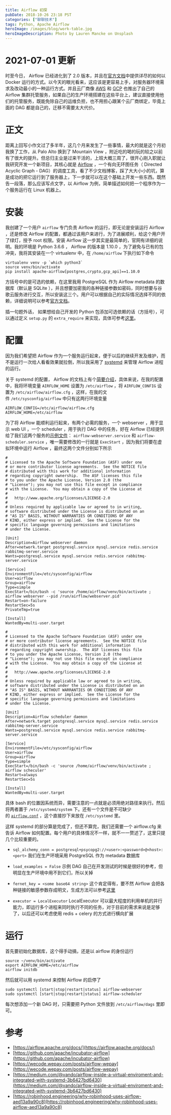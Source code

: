 ```yaml
---
title: Airflow 初探
pubDate: 2018-10-26 23:18 PST
categories: ["聊聊技术"]
tags: Python, Apache Airflow
heroImage: /images/blog/work-table.jpg
heroImageDescription: Photo by Lauren Mancke on Unsplash
---
```


# 2021-07-01 更新

时至今日， Airflow 已经进化到了 2.0 版本，并且在[官方文档](https://airflow.apache.org/docs/apache-airflow/stable/start/docker.html)中提供详尽的如何以 Docker 运行的方式。以今天的眼光看来，这应该是更容易上手，对服务器环境需求及改动最小的一种运行方式。并且云厂商像 [AWS](https://aws.amazon.com/cn/managed-workflows-for-apache-airflow/) 和 [GCP](https://cloud.google.com/composer/) 也推出了自己的 Airflow 集群托管服务，如果自己的生产环境搭建在这些平台上，建议直接使用他们的托管服务，既能免除自己的运维负担，也不用担心跟某个云厂商绑定，毕竟上面的 DAG 都是自己的，迁移不需要太大代价。

# 正文

距离上回写小作文过了多半年，这几个月来发生了一些事情，最大的就是这个月初我换了工作，从 Palo Alto 换到了 Mountain View ，附近吃的喝的玩的较之以前有了很大的提升。但总归主业是过来干活的，上班大概三周了，很开心刚入职就让我研究开发一个新项目，其核心就是 [Airflow](https://airflow.apache.org/) ，一个有向无环图任务（ Directed Acyclic Graph - DAG）的调度工具，看了不少文档博客，踩了大大小小的坑，算是成功的把它运行到了服务器上，下一步就可以在这个基础上开发一些东西。既然告一段落，那么应该写点文字，以 Airflow 为例，简单描述如何把一个程序作为一个服务运行在 Linux 机器上。

# 安装

我创建了一个用户 `airflow` 专门负责 Airflow 的运行，即无论是安装运行 Airflow ，还是修改 Airflow 的配置，都通过该用户来进行，为了进展顺利，给这个用户开了绿灯，授予 root 权限。安装 Airflow 这一步其实是最简单的，官网有详细的说明。我的环境是 Python 3.6.6 ， Airflow 的版本是 1.10.0 ，为了避免与已有的包冲突，我将其安装在一个 virtualenv 中，在 `/home/airflow` 下执行如下命令

```shell
virtualenv venv -p `which python3`
source venv/bin/activate
pip install apache-airflow[postgres,crypto,gcp_api]==1.10.0
```

方括号中的是可选的依赖，在这里我用 PostgreSQL 作为 Airflow metadata 的数据库（默认是 SQLite ），并且想要加密我的各种链接参数如密码，同时想要与谷歌云服务进行交互，所以安装这三个。用户可以根据自己的实际情况选择不同的依赖，详细说明可以参考[官方文档](https://airflow.apache.org/installation.html#extra-packages)。

插一句题外话， 如果想给自己开发的 Python 包添加可选依赖的话（方括号），可以通过定义 `setup.py` 的 `extra_require` 来实现，具体可参考[这里](https://setuptools.readthedocs.io/en/latest/setuptools.html#declaring-extras-optional-features-with-their-own-dependencies)。

# 配置

因为我们希望把 Airflow 作为一个服务运行起来，便于以后的继续开发及维护，而不是运行一次给人看看效果就拉倒，所以我采用了 [systemd](https://en.wikipedia.org/wiki/Systemd) 来管理 Airflow 进程的运行。

关于 systemd 的配置， Airflow 的文档上有个[简要介绍](https://airflow.apache.org/docs/apache-airflow/stable/howto/run-with-systemd.html)，具体来说，在我的配置中，我将环境变量 `AIRFLOW_HOME` 设置为 `/etc/airflow` ，将 `AIRFLOW_CONFIG` 设置为 `/etc/airflow/airflow.cfg` ，这样，在我的文件 `/etc/sysconfig/airflow` 中只有这两行环境变量

```
AIRFLOW_CONFIG=/etc/airflow/airflow.cfg
AIRFLOW_HOME=/etc/airflow
```

为了将 Airflow 能顺利运行起来，有两个必需的服务，一个 webserver ，用于显示 web UI ，一个 scheduler ，用于执行 DAG 中的任务，好在 Airflow 已经提供给了我们这两个服务的[示例文件](https://github.com/apache/incubator-airflow/tree/master/scripts/systemd)： `airflow-webserver.service` 和 `airflow-scheduler.service` ，唯一需要修改的一行就是 `ExecStart` ，因为我们将要在虚拟环境中运行 Airflow ，最终这两个文件分别如下所示

```
#
# Licensed to the Apache Software Foundation (ASF) under one
# or more contributor license agreements.  See the NOTICE file
# distributed with this work for additional information
# regarding copyright ownership.  The ASF licenses this file
# to you under the Apache License, Version 2.0 (the
# "License"); you may not use this file except in compliance
# with the License.  You may obtain a copy of the License at
#
#   http://www.apache.org/licenses/LICENSE-2.0
#
# Unless required by applicable law or agreed to in writing,
# software distributed under the License is distributed on an
# "AS IS" BASIS, WITHOUT WARRANTIES OR CONDITIONS OF ANY
# KIND, either express or implied.  See the License for the
# specific language governing permissions and limitations
# under the License.

[Unit]
Description=Airflow webserver daemon
After=network.target postgresql.service mysql.service redis.service rabbitmq-server.service
Wants=postgresql.service mysql.service redis.service rabbitmq-server.service

[Service]
EnvironmentFile=/etc/sysconfig/airflow
User=airflow
Group=airflow
Type=simple
ExecStart=/bin/bash -c 'source /home/airflow/venv/bin/activate ; airflow webserver --pid /run/airflow/webserver.pid'
Restart=on-failure
RestartSec=5s
PrivateTmp=true

[Install]
WantedBy=multi-user.target
```

```
#
# Licensed to the Apache Software Foundation (ASF) under one
# or more contributor license agreements.  See the NOTICE file
# distributed with this work for additional information
# regarding copyright ownership.  The ASF licenses this file
# to you under the Apache License, Version 2.0 (the
# "License"); you may not use this file except in compliance
# with the License.  You may obtain a copy of the License at
#
#   http://www.apache.org/licenses/LICENSE-2.0
#
# Unless required by applicable law or agreed to in writing,
# software distributed under the License is distributed on an
# "AS IS" BASIS, WITHOUT WARRANTIES OR CONDITIONS OF ANY
# KIND, either express or implied.  See the License for the
# specific language governing permissions and limitations
# under the License.

[Unit]
Description=Airflow scheduler daemon
After=network.target postgresql.service mysql.service redis.service rabbitmq-server.service
Wants=postgresql.service mysql.service redis.service rabbitmq-server.service

[Service]
EnvironmentFile=/etc/sysconfig/airflow
User=airflow
Group=airflow
Type=simple
ExecStart=/bin/bash -c 'source /home/airflow/venv/bin/activate ; airflow scheculer'
Restart=always
RestartSec=5s

[Install]
WantedBy=multi-user.target
```

具体 bash 的位置因系统而异，需要注意的一点就是必须用绝对路径来执行。然后将两者置于 `/etc/systemd/system` 下。还有一个文件是不可缺少的 [`airflow.conf`](https://github.com/apache/incubator-airflow/blob/master/scripts/systemd/airflow.conf) ，这个直接抄下来放在 `/etc/systemd` 里。

这样 systemd 的部分算是完成了，但还不算完，我们还需要一个 airflow.cfg 来告诉 Airflow 如何配置。每个用户的具体情况不一样，就不一一赘述了，这里只提几个比较重要的。

- `sql_alchemy_conn = postgresql+psycopg2://<user>:<password>@<host>:<port>` 我们在生产环境采用 PostgreSQL 作为 metadata 数据库

- `load_examples = False` 示例 DAG 自己在开发测试的时候是很好的参考，但明显在生产环境中用不到它们，所以关掉

- `fernet_key = <some base64 string>` 这个肯定得有，要不然 Airflow 会把各种链接的敏感参数存成明文，生成方法可以参考[这里](https://airflow.apache.org/docs/apache-airflow/stable/security/secrets/fernet.html#generating-fernet-key)

- `executor = LocalExecutor` LocalExecutor 可以最大程度的利用单机的并行能力，即运行多个进程来同时执行不同的任务，对于目前的需求来说是足够了，以后还可以考虑使用 redis + celery 的方式进行横向扩展

# 运行

首先要初始化数据库，这个得手动搞，还是以 airflow 的身份运行

```shell
source ~/venv/bin/activate
export AIRFLOW_HOME=/etc/airflow
airflow initdb
```

然后就可以用 systemd 来控制 Airflow 的启停了

```shell
sudo systemctl [start|stop|restart|status] airflow-webserver
sudo systemctl [start|stop|restart|status] airflow-scheduler
```

每次想添加一个新 DAG 时，只需要把 Python 文件放到 `/etc/airflow/dags` 里即可。

# 参考

- [https://airflow.apache.org/docs/](https://airflow.apache.org/docs/)
- [https://github.com/apache/incubator-airflow](https://github.com/apache/incubator-airflow)
- [https://wecode.wepay.com/posts/airflow-wepay](https://wecode.wepay.com/posts/airflow-wepay)
- [https://medium.com/@vando/airflow-inside-a-virtual-enviroment-and-integrated-with-systemd-3b6427bd6430](https://medium.com/@vando/airflow-inside-a-virtual-enviroment-and-integrated-with-systemd-3b6427bd6430)
- [https://robinhood.engineering/why-robinhood-uses-airflow-aed13a9a90c8](https://robinhood.engineering/why-robinhood-uses-airflow-aed13a9a90c8)

